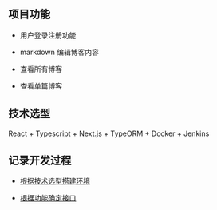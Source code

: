 ## 项目功能

- 用户登录注册功能

- markdown 编辑博客内容

- 查看所有博客

- 查看单篇博客

## 技术选型

React + Typescript + Next.js + TypeORM + Docker + Jenkins

## 记录开发过程

- [根据技术选型搭建环境](https://github.com/wojiaofengzhongzhuifeng/blog-system/blob/master/readmes/environment.md)

- [根据功能确定接口](https://github.com/wojiaofengzhongzhuifeng/blog-system/blob/master/readmes/api.md)




